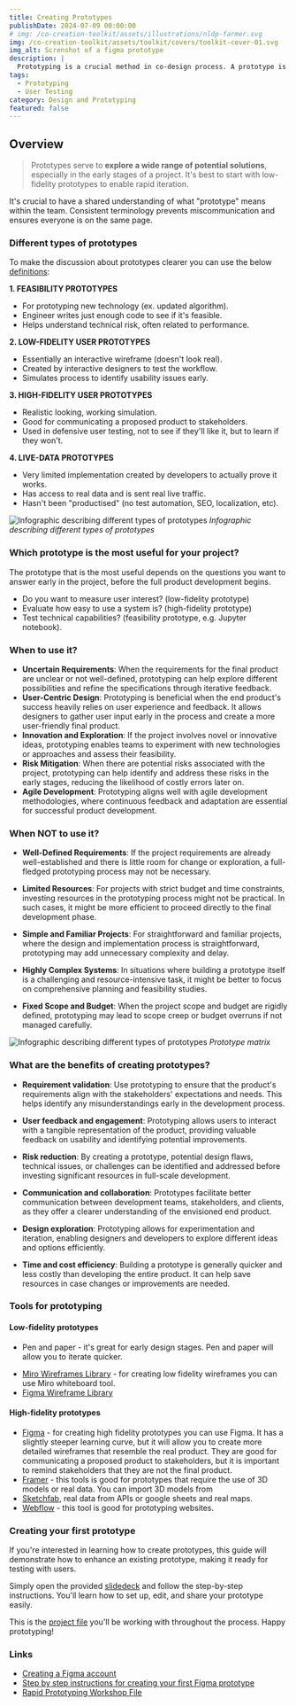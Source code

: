```yaml
---
title: Creating Prototypes
publishDate: 2024-07-09 00:00:00
# img: /co-creation-toolkit/assets/illustrations/nldp-farmer.svg
img: /co-creation-toolkit/assets/toolkit/covers/toolkit-cover-01.svg
img_alt: Screnshot of a figma prototype
description: |
  Prototyping is a crucial method in co-design process. A prototype is a simplified and basic version of the final product. It allows stakeholders to interact with and give feedback on its features and functionalities.
tags:
  - Prototyping
  - User Testing
category: Design and Prototyping
featured: false
---
```


## Overview

> Prototypes serve to **explore a wide range of potential solutions**, especially in the early stages of a project. It's best to start with low-fidelity prototypes to enable rapid iteration. 

It's crucial to have a shared understanding of what "prototype" means within the team. Consistent terminology prevents miscommunication and ensures everyone is on the same page.

### Different types of prototypes

To make the discussion about prototypes clearer you can use the below [definitions]((https://svpg.com/flavors-of-prototypes/)):

**1. FEASIBILITY PROTOTYPES**
* For prototyping new technology (ex. updated algorithm).
* Engineer writes just enough code to see if it's feasible.
* Helps understand technical risk, often related to performance.

**2. LOW-FIDELITY USER PROTOTYPES**
* Essentially an interactive wireframe (doesn't look real). 
* Created by interactive designers to test the workflow. 
* Simulates process to identify usability issues early. 

**3. HIGH-FIDELITY USER PROTOTYPES**
* Realistic looking, working simulation. 
* Good for communicating a proposed product to stakeholders. 
* Used in defensive user testing, not to see if they'll like it, but to learn if they won't. 

**4. LIVE-DATA PROTOTYPES**
* Very limited implementation created by developers to actually prove it works. 
* Has access to real data and is sent real live traffic. 
* Hasn't been "productised" (no test automation, SEO, localization, etc).

![Infographic describing different types of prototypes](/co-creation-toolkit/assets/infographics/prototypes-infographic.png)
*Infographic describing different types of prototypes*

### Which prototype is the most useful for your project?

The prototype that is the most useful depends on the questions you want to answer early in the project, before the full product development begins. 

* Do you want to measure user interest? (low-fidelity prototype)
* Evaluate how easy to use a system is? (high-fidelity prototype) 
* Test technical capabilities? (feasibility prototype, e.g. Jupyter notebook).


### When to use it?

* **Uncertain Requirements**: When the requirements for the final product are unclear or not well-defined, prototyping can help explore different possibilities and refine the specifications through iterative feedback.
* **User-Centric Design**: Prototyping is beneficial when the end product's success heavily relies on user experience and feedback. It allows designers to gather user input early in the process and create a more user-friendly final product.
* **Innovation and Exploration**: If the project involves novel or innovative ideas, prototyping enables teams to experiment with new technologies or approaches and assess their feasibility.
* **Risk Mitigation**: When there are potential risks associated with the project, prototyping can help identify and address these risks in the early stages, reducing the likelihood of costly errors later on.
* **Agile Development**: Prototyping aligns well with agile development methodologies, where continuous feedback and adaptation are essential for successful product development.

### When **NOT** to use it?

* **Well-Defined Requirements**: If the project requirements are already well-established and there is little room for change or exploration, a full-fledged prototyping process may not be necessary.

* **Limited Resources**: For projects with strict budget and time constraints, investing resources in the prototyping process might not be practical. In such cases, it might be more efficient to proceed directly to the final development phase.

* **Simple and Familiar Projects**: For straightforward and familiar projects, where the design and implementation process is straightforward, prototyping may add unnecessary complexity and delay.

* **Highly Complex Systems**: In situations where building a prototype itself is a challenging and resource-intensive task, it might be better to focus on comprehensive planning and feasibility studies.

* **Fixed Scope and Budget**: When the project scope and budget are rigidly defined, prototyping may lead to scope creep or budget overruns if not managed carefully.

![Infographic describing different types of prototypes](/co-creation-toolkit/assets/infographics/prototype-matrix.png)
*Prototype matrix*

### What are the benefits of creating prototypes?

* **Requirement validation**: Use prototyping to ensure that the product's requirements align with the stakeholders' expectations and needs. This helps identify any misunderstandings early in the development process.

* **User feedback and engagement**: Prototyping allows users to interact with a tangible representation of the product, providing valuable feedback on usability and identifying potential improvements.

* **Risk reduction**: By creating a prototype, potential design flaws, technical issues, or challenges can be identified and addressed before investing significant resources in full-scale development.

* **Communication and collaboration**: Prototypes facilitate better communication between development teams, stakeholders, and clients, as they offer a clearer understanding of the envisioned end product.

* **Design exploration**: Prototyping allows for experimentation and iteration, enabling designers and developers to explore different ideas and options efficiently.

* **Time and cost efficiency**: Building a prototype is generally quicker and less costly than developing the entire product. It can help save resources in case changes or improvements are needed.

### Tools for prototyping

#### Low-fidelity prototypes

* Pen and paper - it's great for early design stages. Pen and paper will allow you to iterate quicker. 
<!-- ![Pen and paper prototype](../../assets/images/low-fid-wireframe.png) -->
* [Miro Wireframes Library](https://miro.com/marketplace/wireframes/) - for creating low fidelity wireframes you can use Miro whiteboard tool. 
* [Figma Wireframe Library](https://www.figma.com/community/file/989274600796773962)

<!-- <iframe width="811" height="455" src="https://www.youtube.com/embed/25ZGyQQC0MQ" title="YouTube video player" frameborder="0" allow="accelerometer; autoplay; clipboard-write; encrypted-media; gyroscope; picture-in-picture" allowfullscreen></iframe> -->

#### High-fidelity prototypes

* [Figma](https://figma.com/) - for creating high fidelity prototypes you can use Figma. It has a slightly steeper learning curve, but it will allow you to create more detailed wireframes that resemble the real product. They are good for communicating a proposed product to stakeholders, but it is important to remind stakeholders that they are not the final product.
* [Framer](https://www.framer.com/) - this tools is good for prototypes that require the use of 3D models or real data. You can import 3D models from 
* [Sketchfab](https://sketchfab.com/), real data from APIs or google sheets and real maps.
* [Webflow](https://www.webflow.com/) - this tool is good for prototyping websites. 

### Creating your first prototype

If you're interested in learning how to create prototypes, this guide will demonstrate how to enhance an existing prototype, making it ready for testing with users.

Simply open the provided [slidedeck](https://www.figma.com/proto/BepNu7xysqXesp2suIw1Bh/Rapid-Prototyping-Slides?page-id=7%3A2&type=design&node-id=10-4897&viewport=62%2C3174%2C0.43&t=wwlFSh7xPiTvqgID-1&scaling=min-zoom&mode=design) and follow the step-by-step instructions. You'll learn how to set up, edit, and share your prototype easily.

This is the [project file](https://www.figma.com/community/file/1258074274378529219) you'll be working with throughout the process. Happy prototyping!

### Links

* [Creating a Figma account](https://help.figma.com/hc/en-us/articles/360039811114-Create-a-Figma-account)
* [Step by step instructions for creating your first Figma prototype](https://www.figma.com/proto/BepNu7xysqXesp2suIw1Bh/Rapid-Prototyping-Slides?page-id=7%3A2&type=design&node-id=10-4897&viewport=62%2C3174%2C0.43&t=wwlFSh7xPiTvqgID-1&scaling=min-zoom&mode=design)
* [Rapid Prototyping Workshop File](https://www.figma.com/community/file/1258074274378529219)
